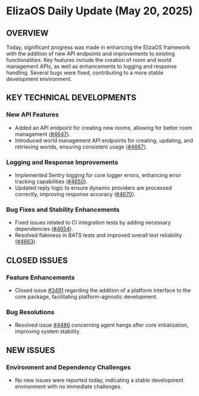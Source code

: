 # ElizaOS Daily Update (May 20, 2025)

## OVERVIEW 
Today, significant progress was made in enhancing the ElizaOS framework with the addition of new API endpoints and improvements to existing functionalities. Key features include the creation of room and world management APIs, as well as enhancements to logging and response handling. Several bugs were fixed, contributing to a more stable development environment.

## KEY TECHNICAL DEVELOPMENTS

### New API Features
- Added an API endpoint for creating new rooms, allowing for better room management ([#4647](https://github.com/elizaos/eliza/pull/4647)).
- Introduced world management API endpoints for creating, updating, and retrieving worlds, ensuring consistent usage ([#4667](https://github.com/elizaos/eliza/pull/4667)).

### Logging and Response Improvements
- Implemented Sentry logging for core logger errors, enhancing error tracking capabilities ([#4650](https://github.com/elizaos/eliza/pull/4650)).
- Updated reply logic to ensure dynamic providers are processed correctly, improving response accuracy ([#4670](https://github.com/elizaos/eliza/pull/4670)).

### Bug Fixes and Stability Enhancements
- Fixed issues related to CI integration tests by adding necessary dependencies ([#4654](https://github.com/elizaos/eliza/pull/4654)).
- Resolved flakiness in BATS tests and improved overall test reliability ([#4663](https://github.com/elizaos/eliza/pull/4663)).

## CLOSED ISSUES

### Feature Enhancements
- Closed issue [#3491](https://github.com/elizaos/eliza/issues/3491) regarding the addition of a platform interface to the core package, facilitating platform-agnostic development.

### Bug Resolutions
- Resolved issue [#4486](https://github.com/elizaos/eliza/issues/4486) concerning agent hangs after core initialization, improving system stability.

## NEW ISSUES

### Environment and Dependency Challenges
- No new issues were reported today, indicating a stable development environment with no immediate challenges.